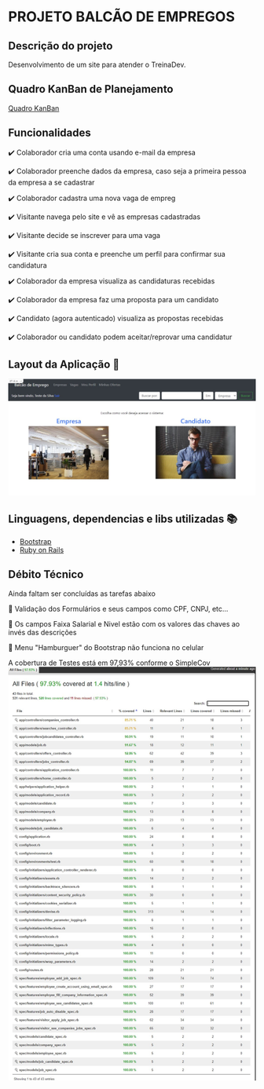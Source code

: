 # PROJETO BALCÃO DE EMPREGOS

## Descrição do projeto 

<p align="justify">
  Desenvolvimento de um site para atender o TreinaDev.
</p>

## Quadro KanBan de Planejamento

[Quadro KanBan](https://trello.com/c/WgYzxkV5/1-planejamento-kanban-do-projeto "Trello")

## Funcionalidades

:heavy_check_mark: Colaborador cria uma conta usando e-mail da empresa  

:heavy_check_mark: Colaborador preenche dados da empresa, caso seja a primeira pessoa da empresa a se cadastrar 

:heavy_check_mark: Colaborador cadastra uma nova vaga de empreg  

:heavy_check_mark: Visitante navega pelo site e vê as empresas cadastradas  

:heavy_check_mark: Visitante decide se inscrever para uma vaga 

:heavy_check_mark: Visitante cria sua conta e preenche um perfil para confirmar sua candidatura 

:heavy_check_mark: Colaborador da empresa visualiza as candidaturas recebidas 

:heavy_check_mark: Colaborador da empresa faz uma proposta para um candidato 

:heavy_check_mark: Candidato (agora autenticado) visualiza as propostas recebidas 

:heavy_check_mark: Colaborador ou candidato podem aceitar/reprovar uma candidatur 

## Layout da Aplicação :dash:

<img src="readme/img/tela01.jpg">


## Linguagens, dependencias e libs utilizadas :books:

- [Bootstrap](https://getbootstrap.com/)
- [Ruby on Rails](https://rubyonrails.org/)

## Débito Técnico

Ainda faltam ser concluídas as tarefas abaixo

:memo: Validação dos Formulários e seus campos como CPF, CNPJ, etc...

:memo: Os campos Faixa Salarial e Nivel estão com os valores das chaves ao invés das descrições

:memo: Menu "Hamburguer" do Bootstrap não funciona no celular 

A cobertura de Testes está em 97,93% conforme o SimpleCov
<img src="readme/img/tela02.jpg">

